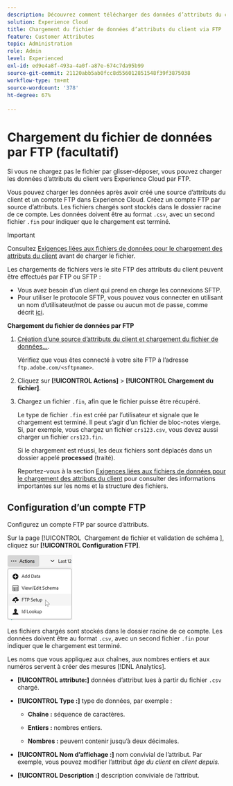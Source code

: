 ```yaml
---
description: Découvrez comment télécharger des données d’attributs du client vers Experience Cloud par FTP.
solution: Experience Cloud
title: Chargement du fichier de données d’attributs du client via FTP
feature: Customer Attributes
topic: Administration
role: Admin
level: Experienced
exl-id: ed9e4a8f-493a-4a0f-a87e-674c7da95b99
source-git-commit: 21120abb5ab0fcc8d556012851548f39f3875038
workflow-type: tm+mt
source-wordcount: '378'
ht-degree: 67%

---
```


# Chargement du fichier de données par FTP (facultatif)

Si vous ne chargez pas le fichier par glisser-déposer, vous pouvez charger les données d’attributs du client vers Experience Cloud par FTP.

Vous pouvez charger les données après avoir créé une source d’attributs du client et un compte FTP dans Experience Cloud. Créez un compte FTP par source d’attributs. Les fichiers chargés sont stockés dans le dossier racine de ce compte. Les données doivent être au format `.csv`, avec un second fichier `.fin` pour indiquer que le chargement est terminé.

>[!IMPORTANT]
>
>Consultez [Exigences liées aux fichiers de données pour le chargement des attributs du client](crs-data-file.md) avant de charger le fichier.

Les chargements de fichiers vers le site FTP des attributs du client peuvent être effectués par FTP ou SFTP :

* Vous avez besoin d’un client qui prend en charge les connexions SFTP.
* Pour utiliser le protocole SFTP, vous pouvez vous connecter en utilisant un nom d’utilisateur/mot de passe ou aucun mot de passe, comme décrit [ici](https://experienceleague.adobe.com/docs/analytics/export/ftp-and-sftp/secure-file-transfer-protocol/ftp-sftp-cert-auth.html).

**Chargement du fichier de données par FTP**

1. [Création d’une source d’attributs du client et chargement du fichier de données...](t-crs-usecase.md).

   Vérifiez que vous êtes connecté à votre site FTP à l’adresse `ftp.adobe.com/<sftpname>`.

1. Cliquez sur **[!UICONTROL Actions]** > **[!UICONTROL Chargement du fichier]**.

1. Chargez un fichier `.fin`, afin que le fichier puisse être récupéré.

   Le type de fichier `.fin` est créé par l’utilisateur et signale que le chargement est terminé. Il peut s’agir d’un fichier de bloc-notes vierge. Si, par exemple, vous chargez un fichier `crs123.csv`, vous devez aussi charger un fichier `crs123.fin`.

   Si le chargement est réussi, les deux fichiers sont déplacés dans un dossier appelé **processed** (traité).

   Reportez-vous à la section [Exigences liées aux fichiers de données pour le chargement des attributs du client](crs-data-file.md) pour consulter des informations importantes sur les noms et la structure des fichiers.

## Configuration d’un compte FTP

Configurez un compte FTP par source d’attributs.

Sur la page [!UICONTROL &#x200B; Chargement de fichier et validation de schéma &#x200B;], cliquez sur **[!UICONTROL Configuration FTP]**.

![Modification dʼun schéma](assets/ftp-account.png)

Les fichiers chargés sont stockés dans le dossier racine de ce compte. Les données doivent être au format `.csv`, avec un second fichier `.fin` pour indiquer que le chargement est terminé.

Les noms que vous appliquez aux chaînes, aux nombres entiers et aux numéros servent à créer des mesures [!DNL Analytics].

* **[!UICONTROL attribute:]** données d’attribut lues à partir du fichier `.csv` chargé.

* **[!UICONTROL Type :]** type de données, par exemple :

   * **Chaîne :** séquence de caractères.

   * **Entiers :** nombres entiers.

   * **Nombres :** peuvent contenir jusqu’à deux décimales.

* **[!UICONTROL Nom d’affichage :]** nom convivial de l’attribut. Par exemple, vous pouvez modifier l’attribut *âge du client* en *client depuis*.

* **[!UICONTROL Description :]** description conviviale de l’attribut.